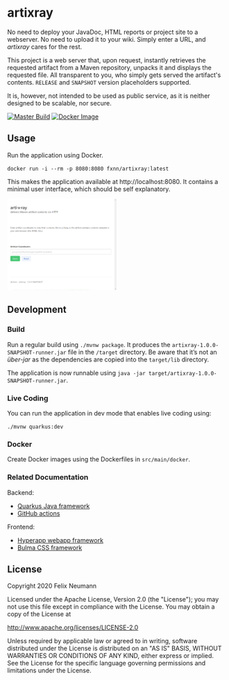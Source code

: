 # artixray

No need to deploy your JavaDoc, HTML reports or project site to a webserver.
No need to upload it to your wiki.
Simply enter a URL, and _artixray_ cares for the rest.

This project is a web server that, upon request, instantly retrieves the requested artifact
from a Maven repository, unpacks it and displays the requested file.
All transparent to you, who simply gets served the artifact's contents.
`RELEASE` and `SNAPSHOT` version placeholders supported.

It is, however, not intended to be used as public service, as it is neither designed to be scalable,
nor secure.

[![Master Build](https://github.com/fxnn/artixray/workflows/Master%20Build/badge.svg)](https://github.com/fxnn/artixray/actions?query=workflow%3A%22Master+Build%22) [![Docker Image](https://img.shields.io/docker/pulls/fxnn/artixray)](https://hub.docker.com/r/fxnn/artixray)

## Usage

Run the application using Docker.
```
docker run -i --rm -p 8080:8080 fxnn/artixray:latest
```

This makes the application available at http://localhost:8080. 
It contains a minimal user interface, which should be self explanatory.

<img src="screenshot.png" width="50%" title="Screenshot of the application" />

## Development  

### Build
Run a regular build using `./mvnw package`.
It produces the `artixray-1.0.0-SNAPSHOT-runner.jar` file in the `/target` directory.
Be aware that it’s not an _über-jar_ as the dependencies are copied into the `target/lib` directory.

The application is now runnable using `java -jar target/artixray-1.0.0-SNAPSHOT-runner.jar`.

### Live Coding
You can run the application in dev mode that enables live coding using:
```
./mvnw quarkus:dev
```

### Docker
Create Docker images using the Dockerfiles in `src/main/docker`.

### Related Documentation
Backend:
* [Quarkus Java framework](https://quarkus.io/guides/)
* [GitHub actions](https://help.github.com/en/actions)

Frontend:
* [Hyperapp webapp framework](https://hyperapp.dev)
* [Bulma CSS framework](https://bulma.io/documentation/)

## License
Copyright 2020 Felix Neumann

Licensed under the Apache License, Version 2.0 (the "License");
you may not use this file except in compliance with the License.
You may obtain a copy of the License at

  http://www.apache.org/licenses/LICENSE-2.0

Unless required by applicable law or agreed to in writing, software
distributed under the License is distributed on an "AS IS" BASIS,
WITHOUT WARRANTIES OR CONDITIONS OF ANY KIND, either express or implied.
See the License for the specific language governing permissions and
limitations under the License.
